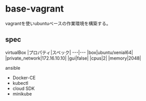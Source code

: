 # base-vagrant

vagrantを使いubuntuベースの作業環境を構築する。

## spec
virtualBox
|プロパティ|スペック|
---|---
|box|ubuntu/xenial64|
|private_network|172.16.10.10|
|gui|false|
|cpus|2|
|memory|2048|

ansible
- Docker-CE
- kubectl
- cloud SDK
- minikube
